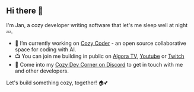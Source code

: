 ## Hi there 👋

I'm Jan, a cozy developer writing software that let's me sleep well at night 💤.

- 🔭 I’m currently working on [Cozy Coder](https://github.com/cozystack/cozycoder) - an open source collaborative space for coding with AI.
- 📺 You can join me building in public on [Algora TV](https://tv.algora.io/jehrhardt), [Youtube](https://www.youtube.com/@jehrhardt/streams) or [Twitch](https://www.twitch.tv/jehrhardt)
- 💬 Come into my [Cozy Dev Corner on Discord](https://discord.gg/QaCTXq2Gxm) to get in touch with me and other developers.

Let's build something cozy, together! 🏠💕
